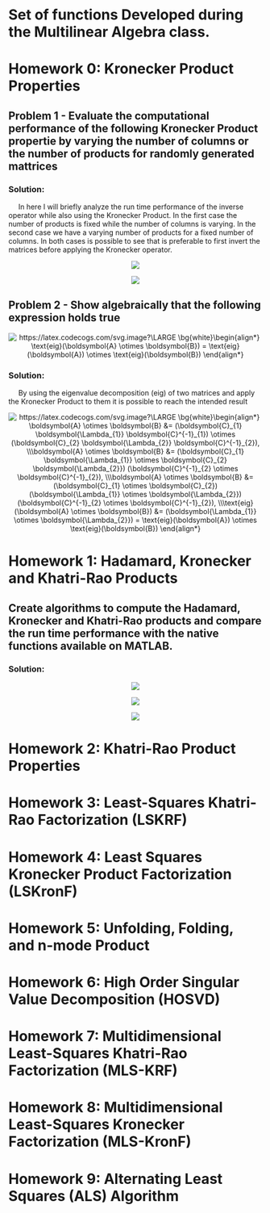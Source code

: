 # Set of functions Developed during the Multilinear Algebra class.

# Homework 0: Kronecker Product Properties

## Problem 1 - Evaluate the computational performance of the following Kronecker Product propertie by varying the number of columns or the number of products for randomly generated mattrices


### Solution:

&nbsp;&nbsp;&nbsp;&nbsp; In here I will briefly analyze the run time performance of the inverse operator while also using the Kronecker Product. In the first case the number of products is fixed while the number of columns is varying. In the second case we have a varying number of products for a fixed number of columns. In both cases is possible to see that is preferable to first invert the matrices before applying the Kronecker operator.  

<p align="center">
  <img src="https://github.com/KennethBenicio/MSc-Multilinear-Algebra/blob/master/Images/hw0a1.png" />
</p>

<p align="center">
  <img src="https://github.com/KennethBenicio/MSc-Multilinear-Algebra/blob/master/Images/hw0a2.png" />
</p>

## Problem 2 - Show algebraically that the following expression holds true

<p align="center">
  <img src="https://latex.codecogs.com/svg.image?\LARGE&space;\bg{white}\begin{align*}&space;\text{eig}(\boldsymbol{A}&space;\otimes&space;\boldsymbol{B})&space;=&space;\text{eig}(\boldsymbol{A})&space;\otimes&space;\text{eig}(\boldsymbol{B})&space;\end{align*}" title="https://latex.codecogs.com/svg.image?\LARGE \bg{white}\begin{align*} \text{eig}(\boldsymbol{A} \otimes \boldsymbol{B}) = \text{eig}(\boldsymbol{A}) \otimes \text{eig}(\boldsymbol{B}) \end{align*}" />
</p>

### Solution:

&nbsp;&nbsp;&nbsp;&nbsp; By using the eigenvalue decomposition (eig) of two matrices and apply the Kronecker Product to them it is possible to reach the intended result

<p align="center">
<img src="https://latex.codecogs.com/svg.image?\LARGE&space;\bg{white}\begin{align*}&space;\boldsymbol{A}&space;\otimes&space;\boldsymbol{B}&space;&=&space;(\boldsymbol{C}_{1}&space;\boldsymbol{\Lambda_{1}}&space;\boldsymbol{C}^{-1}_{1})&space;\otimes&space;(\boldsymbol{C}_{2}&space;\boldsymbol{\Lambda_{2}}&space;\boldsymbol{C}^{-1}_{2}),&space;\\\boldsymbol{A}&space;\otimes&space;\boldsymbol{B}&space;&=&space;(\boldsymbol{C}_{1}&space;\boldsymbol{\Lambda_{1}}&space;\otimes&space;\boldsymbol{C}_{2}&space;\boldsymbol{\Lambda_{2}})&space;(\boldsymbol{C}^{-1}_{2}&space;\otimes&space;\boldsymbol{C}^{-1}_{2}),&space;\\\boldsymbol{A}&space;\otimes&space;\boldsymbol{B}&space;&=&space;(\boldsymbol{C}_{1}&space;\otimes&space;\boldsymbol{C}_{2})&space;(\boldsymbol{\Lambda_{1}}&space;\otimes&space;\boldsymbol{\Lambda_{2}})&space;(\boldsymbol{C}^{-1}_{2}&space;\otimes&space;\boldsymbol{C}^{-1}_{2}),&space;\\\text{eig}(\boldsymbol{A}&space;\otimes&space;\boldsymbol{B})&space;&=&space;(\boldsymbol{\Lambda_{1}}&space;\otimes&space;\boldsymbol{\Lambda_{2}})&space;=&space;\text{eig}(\boldsymbol{A})&space;\otimes&space;\text{eig}(\boldsymbol{B})&space;\end{align*}" title="https://latex.codecogs.com/svg.image?\LARGE \bg{white}\begin{align*} \boldsymbol{A} \otimes \boldsymbol{B} &= (\boldsymbol{C}_{1} \boldsymbol{\Lambda_{1}} \boldsymbol{C}^{-1}_{1}) \otimes (\boldsymbol{C}_{2} \boldsymbol{\Lambda_{2}} \boldsymbol{C}^{-1}_{2}), \\\boldsymbol{A} \otimes \boldsymbol{B} &= (\boldsymbol{C}_{1} \boldsymbol{\Lambda_{1}} \otimes \boldsymbol{C}_{2} \boldsymbol{\Lambda_{2}}) (\boldsymbol{C}^{-1}_{2} \otimes \boldsymbol{C}^{-1}_{2}), \\\boldsymbol{A} \otimes \boldsymbol{B} &= (\boldsymbol{C}_{1} \otimes \boldsymbol{C}_{2}) (\boldsymbol{\Lambda_{1}} \otimes \boldsymbol{\Lambda_{2}}) (\boldsymbol{C}^{-1}_{2} \otimes \boldsymbol{C}^{-1}_{2}), \\\text{eig}(\boldsymbol{A} \otimes \boldsymbol{B}) &= (\boldsymbol{\Lambda_{1}} \otimes \boldsymbol{\Lambda_{2}}) = \text{eig}(\boldsymbol{A}) \otimes \text{eig}(\boldsymbol{B}) \end{align*}" />
</p>

# Homework 1: Hadamard, Kronecker and Khatri-Rao Products

## Create algorithms to compute the Hadamard, Kronecker and Khatri-Rao products and compare the run time performance with the native functions available on MATLAB. 

### Solution:

<p align="center">
  <img src="https://github.com/KennethBenicio/MSc-Multilinear-Algebra/blob/master/Images/hw1a1.png" />
</p>

<p align="center">
  <img src="https://github.com/KennethBenicio/MSc-Multilinear-Algebra/blob/master/Images/hw1a2.png" />
</p>

<p align="center">
  <img src="https://github.com/KennethBenicio/MSc-Multilinear-Algebra/blob/master/Images/hw1a3.png" />
</p>

# Homework 2: Khatri-Rao Product Properties

# Homework 3: Least-Squares Khatri-Rao Factorization (LSKRF)

# Homework 4: Least Squares Kronecker Product Factorization (LSKronF)

# Homework 5: Unfolding, Folding, and n-mode Product

# Homework 6: High Order Singular Value Decomposition (HOSVD)

# Homework 7: Multidimensional Least-Squares Khatri-Rao Factorization (MLS-KRF)

# Homework 8: Multidimensional Least-Squares Kronecker Factorization  (MLS-KronF)

# Homework 9: Alternating Least Squares (ALS) Algorithm

